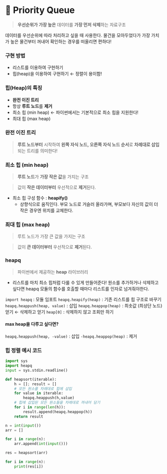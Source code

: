 # 🛒 **Priority Queue**

> **우선순위가 가장 높은** 데이터를 **가장 먼저 삭제**하는 자료구조

데이터를 우선순위에 따라 처리하고 싶을 때 사용한다. 물건을 모아두었다가 가장 가치가 높은 물건부터 꺼내어 확인하는 경우를 떠올리면 편하다!

### **구현 방법**

- 리스트를 이용하여 구현하기
- 힙(heap)을 이용하여 구현하기 ← 정렬이 용이함!

### **힙(Heap)의 특징**

- **완전 이진 트리**
- 항상 **루트 노드**를 **제거**
- 최소 힙 (min heap) ← 파이썬에서는 기본적으로 최소 힙을 지원한다!
- 최대 힙 (max heap)

### 완전 이진 트리

> **루트 노드부터** 시작하여 **왼쪽 자식 노드, 오른쪽 자식 노드 순서**로 **차례대로 삽입**되는 트리를 의미한다!

### 최소 힙 (min heap)

> **루트 노드**가 **가장 작은 값**을 가지는 구조

> 값이 **작은 데이터부터** 우선적으로 **제거**된다.

- 최소 힙 구성 함수 : **heapify()**
    - 상향식으로 움직인다. 부모 노드로 거슬러 올라가며, 부모보다 자신의 값이 더 작은 경우엔 위치를 교체한다.

### 최대 힙 (max heap)

> 루트 노드가 가장 큰 값을 가지는 구조

> 값이 **큰 데이터부터** 우선적으로 **제거**된다.

### heapq
> 파이썬에서 제공하는 **heap** 라이브러리

- 리스트를 마치 최소 힙처럼 다룰 수 있게 만들어준다! 원소를 추가하거나 삭제하고 싶다면 heapq 모듈의 함수를 호출할 때마다 리스트를 인자로 넘겨줘야한다.

`import heapq` : 모듈 임포트
`heapq.heapify(heap)` : 기존 리스트를 힙 구조로 바꾸기
`heapq.heappush(heap, value)` : 삽입
`heapq.heappop(heap)` : 최솟값 (최상단 노드) 얻기 ← 삭제하고 얻기
`heap[0]` : 삭제하지 않고 조회만 하기

#### max heap을 다루고 싶다면?
`heapq.heappush(heap, -value)` : 삽입
`-heapq.heappop(heap)` : 제거

### 힙 정렬 예시 코드

```python
import sys
import heapq
input = sys.stdin.readline()

def heapsort(iterable):
    h = []; result = []
    # 모든 원소를 차례대로 힙에 삽입
    for value in iterable:
        heapq.heappush(h,value)
    # 힙에 삽입된 모든 원소들을 차례대로 꺼내어 담기
    for i in range(len(h)):
        result.append(heapq.heappop(h))
    return result

n = int(input())
arr = []

for i in range(n):
    arr.append(int(input()))

res = heapsort(arr)

for i in range(n):
    print(res[i])
```